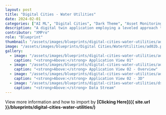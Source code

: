 ```yaml
---
layout: post
title: "Digital Cities - Water Utilities"
date: 2024-02-01
categories: ["AI ML", "Digital Cities", "Dark Theme", "Asset Monitoring", "Condition Monitoring", "Unity", "Recommendations"]
description: "A digital twin application employing a leveled approach to monitoring and optimization. A comprehensive overview of the city's water infrastructure, including flood prediction analytics. The focus then shifts to individual pump stations, integrating efficiency monitoring at each site. The app drills down to detailed insights into the performance of each pump, ensuring thorough and efficient management of the city's water systems."
contributor: "XMPro"
role: "Blueprint"
thumbnail: "/assets/images/blueprints/digital-cities-water-utilities/ad02b.png"
image: "/assets/images/blueprints/Digital Cities/WaterUtilities/ad02b.png"
gallery:
  - image: "/assets/images/blueprints/digital-cities-water-utilities/ad01.png"
    caption: "<strong>Above:</strong> Application View 01"
  - image: "/assets/images/blueprints/digital-cities-water-utilities/ad02a.png"
    caption: "<strong>Above:</strong> Application View 02 - Overview"
  - image: "/assets/images/blueprints/digital-cities-water-utilities/ad02b.png"
    caption: "<strong>Above:</strong> Application View 02 - 3D"
  - image: "/assets/images/blueprints/digital-cities-water-utilities/ds01.png"
    caption: "<strong>Above:</strong> Data Stream"
---
```


View more information and how to import by <strong>[Clicking Here]({{ site.url }}/blueprints/digital-cities-water-utilities/)</strong>